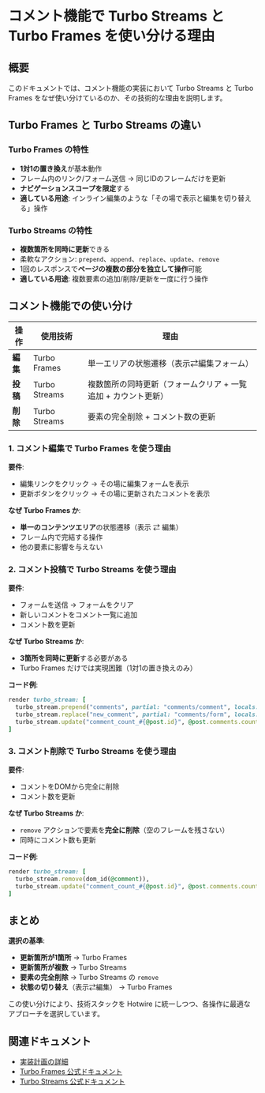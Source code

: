 # コメント機能で Turbo Streams と Turbo Frames を使い分ける理由

## 概要

このドキュメントでは、コメント機能の実装において Turbo Streams と Turbo Frames をなぜ使い分けているのか、その技術的な理由を説明します。

## Turbo Frames と Turbo Streams の違い

### Turbo Frames の特性

- **1対1の置き換え**が基本動作
- フレーム内のリンク/フォーム送信 → 同じIDのフレームだけを更新
- **ナビゲーションスコープを限定**する
- **適している用途**: インライン編集のような「その場で表示と編集を切り替える」操作

### Turbo Streams の特性

- **複数箇所を同時に更新**できる
- 柔軟なアクション: `prepend`、`append`、`replace`、`update`、`remove`
- 1回のレスポンスで**ページの複数の部分を独立して操作**可能
- **適している用途**: 複数要素の追加/削除/更新を一度に行う操作

## コメント機能での使い分け

| 操作 | 使用技術 | 理由 |
|------|---------|------|
| **編集** | Turbo Frames | 単一エリアの状態遷移（表示⇄編集フォーム） |
| **投稿** | Turbo Streams | 複数箇所の同時更新（フォームクリア + 一覧追加 + カウント更新） |
| **削除** | Turbo Streams | 要素の完全削除 + コメント数の更新 |

### 1. コメント編集で Turbo Frames を使う理由

**要件**:
- 編集リンクをクリック → その場に編集フォームを表示
- 更新ボタンをクリック → その場に更新されたコメントを表示

**なぜ Turbo Frames か**:
- **単一のコンテンツエリア**の状態遷移（表示 ⇄ 編集）
- フレーム内で完結する操作
- 他の要素に影響を与えない

### 2. コメント投稿で Turbo Streams を使う理由

**要件**:
- フォームを送信 → フォームをクリア
- 新しいコメントをコメント一覧に追加
- コメント数を更新

**なぜ Turbo Streams か**:
- **3箇所を同時に更新**する必要がある
- Turbo Frames だけでは実現困難（1対1の置き換えのみ）

**コード例**:
```ruby
render turbo_stream: [
  turbo_stream.prepend("comments", partial: "comments/comment", locals: { comment: @comment }),
  turbo_stream.replace("new_comment", partial: "comments/form", locals: { comment: Comment.new, post: @post }),
  turbo_stream.update("comment_count_#{@post.id}", @post.comments.count.to_s)
]
```

### 3. コメント削除で Turbo Streams を使う理由

**要件**:
- コメントをDOMから完全に削除
- コメント数を更新

**なぜ Turbo Streams か**:
- `remove` アクションで要素を**完全に削除**（空のフレームを残さない）
- 同時にコメント数も更新

**コード例**:
```ruby
render turbo_stream: [
  turbo_stream.remove(dom_id(@comment)),
  turbo_stream.update("comment_count_#{@post.id}", @post.comments.count.to_s)
]
```

## まとめ

**選択の基準**:
- **更新箇所が1箇所** → Turbo Frames
- **更新箇所が複数** → Turbo Streams
- **要素の完全削除** → Turbo Streams の `remove`
- **状態の切り替え**（表示⇄編集） → Turbo Frames

この使い分けにより、技術スタックを Hotwire に統一しつつ、各操作に最適なアプローチを選択しています。

## 関連ドキュメント

- [実装計画の詳細](./plan-for-issue-21.md)
- [Turbo Frames 公式ドキュメント](https://turbo.hotwired.dev/handbook/frames)
- [Turbo Streams 公式ドキュメント](https://turbo.hotwired.dev/handbook/streams)
